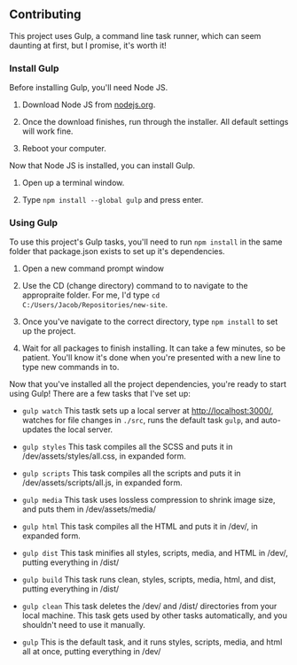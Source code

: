 ## Contributing

This project uses Gulp, a command line task runner, which can seem daunting at first, but I promise, it's worth it!

### Install Gulp

Before installing Gulp, you'll need Node JS.

1. Download Node JS from [nodejs.org](https://nodejs.org/en/).

2. Once the download finishes, run through the installer. All default settings will work fine.

3. Reboot your computer.

Now that Node JS is installed, you can install Gulp.

1. Open up a terminal window.

2. Type `npm install --global gulp` and press enter.

### Using Gulp

To use this project's Gulp tasks, you'll need to run `npm install` in the same folder that package.json exists to set up it's dependencies. 

1. Open a new command prompt window

2. Use the CD (change directory) command to to navigate to the appropraite folder. For me, I'd type `cd C:/Users/Jacob/Repositories/new-site`.

3. Once you've navigate to the correct directory, type `npm install` to set up the project.

4. Wait for all packages to finish installing. It can take a few minutes, so be patient. You'll know it's done when you're presented with a new line to type new commands in to.

Now that you've installed all the project dependencies, you're ready to start using Gulp! There are a few tasks that I've set up:

- `gulp watch` This tastk sets up a local server at [http://localhost:3000/](http://localhost:3000/), watches for file changes in `./src`, runs the default task `gulp`, and auto-updates the local server.

- `gulp styles` This task compiles all the SCSS and puts it in /dev/assets/styles/all.css, in expanded form.

- `gulp scripts` This task compiles all the scripts and puts it in /dev/assets/scripts/all.js, in expanded form.

- `gulp media` This task uses lossless compression to shrink image size, and puts them in /dev/assets/media/

- `gulp html` This task compiles all the HTML and puts it in /dev/, in expanded form.

- `gulp dist` This task minifies all styles, scripts, media, and HTML in /dev/, putting everything in /dist/

- `gulp build` This task runs clean, styles, scripts, media, html, and dist, putting everything in /dist/

- `gulp clean` This task deletes the /dev/ and /dist/ directories from your local machine. This task gets used by other tasks automatically, and you shouldn't need to use it manually.

- `gulp` This is the default task, and it runs styles, scripts, media, and html all at once, putting everything in /dev/
